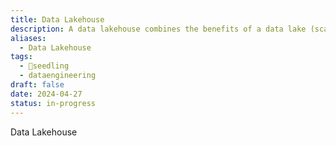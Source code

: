 ```yaml
---
title: Data Lakehouse
description: A data lakehouse combines the benefits of a data lake (scalability, flexibility, and cost-effectiveness for storing raw and unstructured data) with those of a data warehouse (structured querying, transactional integrity, and performance optimizations), providing a unified platform for both operational and analytical workloads in modern data architectures.
aliases:
  - Data Lakehouse
tags:
  - 🌱seedling
  - dataengineering
draft: false
date: 2024-04-27
status: in-progress
---
```


Data Lakehouse
